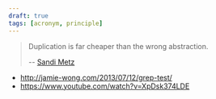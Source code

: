 ```yaml
---
draft: true
tags: [acronym, principle]
---
```


> Duplication is far cheaper than the wrong abstraction.
>
> -- [Sandi Metz](http://www.sandimetz.com/blog/2016/1/20/the-wrong-abstraction)

- http://jamie-wong.com/2013/07/12/grep-test/
- https://www.youtube.com/watch?v=XpDsk374LDE